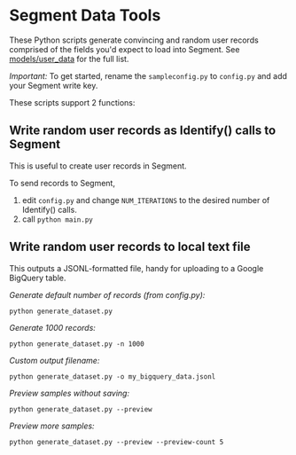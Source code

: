 # Segment Data Tools
These Python scripts generate convincing and random user records comprised of the fields you'd expect to load into Segment.  See [models/user_data](models/user_data.py) for the full list.

_Important:_ To get started, rename the `sampleconfig.py` to `config.py` and add your Segment write key.

These scripts support 2 functions:
## Write random user records as Identify() calls to Segment
This is useful to create user records in Segment.

To send records to Segment,

1. edit ```config.py``` and change ```NUM_ITERATIONS``` to the desired number of Identify() calls.
2. call ``` python main.py ```

## Write random user records to local text file
This outputs a JSONL-formatted file, handy for uploading to a Google BigQuery table.

*Generate default number of records (from config.py):*

``` python generate_dataset.py ```

*Generate 1000 records:*

``` python generate_dataset.py -n 1000 ```

*Custom output filename:*

``` python generate_dataset.py -o my_bigquery_data.jsonl ```

*Preview samples without saving:*

``` python generate_dataset.py --preview ```

*Preview more samples:*

``` python generate_dataset.py --preview --preview-count 5 ```

